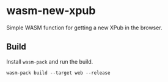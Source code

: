 # wasm-new-xpub

Simple WASM function for getting a new XPub in the browser.

## Build

Install `wasm-pack` and run the build.

```shell
wasm-pack build --target web --release
```
